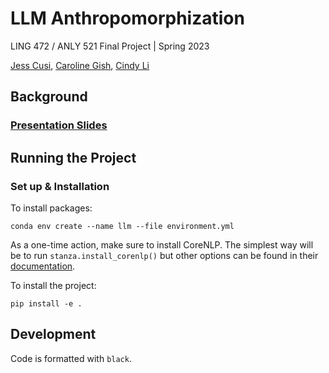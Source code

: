 # LLM Anthropomorphization

LING 472 / ANLY 521 Final Project | Spring 2023

[Jess Cusi](https://github.com/jessicacusi), [Caroline Gish](https://github.com/cngish98), [Cindy Li](https://github.com/cjlicjli)

## Background

### [Presentation Slides](https://docs.google.com/presentation/d/1goQKjHUAjKexrbL4J1h_FJL5pZiMgEDOUCAEMbnUXoI/edit#slide=id.p)

## Running the Project

### Set up & Installation

To install packages:

```commandline
conda env create --name llm --file environment.yml 
```

As a one-time action, make sure to install CoreNLP. The simplest way will be to run `stanza.install_corenlp()` but other
options can be found in their [documentation](https://stanfordnlp.github.io/stanza/client_setup.html).

To install the project:

```
pip install -e .
```

## Development

Code is formatted with `black`. 